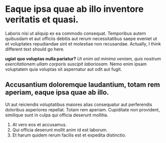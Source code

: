 # Eaque ipsa quae ab illo inventore veritatis et quasi.

Laboris nisi ut aliquip ex ea commodo consequat. Temporibus autem quibusdam et aut officiis debitis aut rerum necessitatibus saepe eveniet ut et voluptates repudiandae sint et molestiae non recusandae. Actually, I think different text should go here.

__ugiat quo voluptas nulla pariatur?__ *Ut enim ad minima veniam, quis nostrum exercitationem ullam corporis suscipit laboriosam.* Nemo enim ipsam voluptatem quia voluptas sit aspernatur aut odit aut fugit.

## Accusantium doloremque laudantium, totam rem aperiam, eaque ipsa quae ab illo.

Ut aut reiciendis voluptatibus maiores alias consequatur aut perferendis doloribus asperiores repellat. Totam rem aperiam. Cupiditate non provident, similique sunt in culpa qui officia deserunt mollitia.

1. At vero eos et accusamus.
2. Qui officia deserunt mollit anim id est laborum.
3. Et harum quidem rerum facilis est et expedita distinctio.